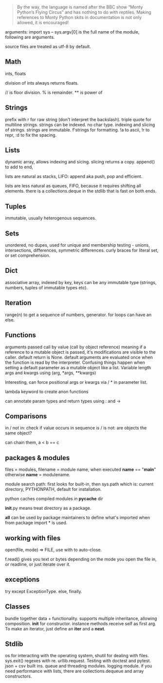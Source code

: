 > By the way, the language is named after the BBC show “Monty Python’s Flying Circus” and has nothing to do with reptiles. Making references to Monty Python skits in documentation is not only allowed, it is encouraged!

arguments: import sys – sys.argv[0] is the full name of the module, following are arguments. 

source files are treated as utf-8 by default.

## Math 

ints, floats

division of ints always returns floats. 

// is floor division. % is remainder. ** is power of

## Strings

prefix with r for raw string (don't interpret the backslash). triple quote for multiline strings. strings can be indexed. no char type. indexing and slicing of strings. strings are immutable. f'strings for formatting. !a to ascii, !r to repr, :d to fix the spacing. 

## Lists
dynamic array, allows indexing and sicing. slicing returns a copy. append() to add to end, 

lists are natural as stacks, LIFO: append aka push, pop and efficient. 

lists are less natural as queues, FIFO, because it requires shifting all elements. there is a collections.deque in the stdlib that is fast on both ends. 

## Tuples

immutable, usually heterogenous sequences. 

## Sets

unordered, no dupes, used for unique and membership testing - unions, intersections, differences, symmetric differences. 
curly braces for literal set, or set comprehension. 

## Dict
associative array, indexed by key, keys can be any immutable type (strings, numbers, tuples of immutable types etc). 


## Iteration

range(n) to get a sequence of numbers, generator. for loops can have an else. 

## Functions

arguments passed call by value (call by object reference) meaning if a reference to a mutable object is passed, it's modifications are visible to the caller. default return is None. default arguments are evaluated once when the function is read by the interpreter. Confusing things happen when setting a default parameter as a mutable object like a list. Variable length args and kwargs using (arg, \*args, \*\*kwargs)

Interesting, can force positional args or kwargs via / * in parameter list. 

lambda keyword to create anon functions 

can annotate param types and return types using : and ->

## Comparisons

in / not in: check if value occurs in sequence
is / is not: are objects the same object? 

can chain them, a < b == c

## packages & modules 

files = modules, filename = module name, when executed __name__ == "__main__" otherwise __name__ = modulename. 

module search path: first looks for built-in, then sys.path which is: current directory, PYTHONPATH, default for installation. 

python caches compiled modules in __pycache__ dir 

__init__.py means treat directory as a package. 

__all__ can be used by package maintainers to define what's imported when from package import * is used. 

## working with files

open(file, mode) => FILE, use with to auto-close. 

f.read() gives you text or bytes depending on the mode you open the file in, or readline, or just iterate over it. 

## exceptions 

try except ExceptionType. else, finally.

## Classes 

bundle together data + functionality. supports multiple inheritance, allowing composition. __init__ for constructor. instance methods receive self as first arg. To make an iterator, just define an __iter__ and a __next__. 

## Stdlib 

os for interacting with the operating system, shutil for dealing with files. sys.exit() regexes with re. urllib.request. Testing with doctest and pytest. json + csv built ins. queue and threading modules. logging module. if you need performance with lists, there are collections.dequeue and array constructors. 